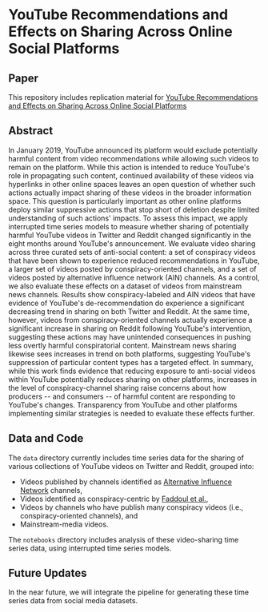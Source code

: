 # YouTube Recommendations and Effects on Sharing Across Online Social Platforms

## Paper

This repository includes replication material for [YouTube Recommendations and Effects on Sharing Across Online Social Platforms](https://arxiv.org/abs/2003.00970)

## Abstract

In January 2019, YouTube announced its platform would exclude potentially harmful content from video recommendations while allowing such videos to remain on the platform.
While this action is intended to reduce YouTube's role in propagating such content, continued availability of these videos via hyperlinks in other online spaces leaves an open question of whether such actions actually impact sharing of these videos in the broader information space.
This question is particularly important as other online platforms deploy similar suppressive actions that stop short of deletion despite limited understanding of such actions' impacts.
To assess this impact, we apply interrupted time series models to measure whether sharing of potentially harmful YouTube videos in Twitter and Reddit changed significantly in the eight months around YouTube's announcement.
We evaluate video sharing across three curated sets of anti-social content: a set of conspiracy videos that have been shown to experience reduced recommendations in YouTube, a larger set of videos posted by conspiracy-oriented channels, and a set of videos posted by alternative influence network (AIN) channels.
As a control, we also evaluate these effects on a dataset of videos from mainstream news channels.
Results show conspiracy-labeled and AIN videos that have evidence of YouTube's de-recommendation do experience a significant decreasing trend in sharing on both Twitter and Reddit.
At the same time, however, videos from conspiracy-oriented channels actually experience a significant increase in sharing on Reddit following YouTube's intervention, suggesting these actions may have unintended consequences in pushing less overtly harmful conspiratorial content.
Mainstream news sharing likewise sees increases in trend on both platforms, suggesting YouTube's suppression of particular content types has a targeted effect.
In summary, while this work finds evidence that reducing exposure to anti-social videos within YouTube potentially reduces sharing on other platforms, increases in the level of conspiracy-channel sharing raise concerns about how producers -- and consumers -- of harmful content are responding to YouTube's changes.
Transparency from YouTube and other platforms implementing similar strategies is needed to evaluate these effects further.

## Data and Code

The `data` directory currently includes time series data for the sharing of various collections of YouTube videos on Twitter and Reddit, grouped into:

- Videos published by channels identified as [Alternative Influence Network](https://datasociety.net/library/alternative-influence/) channels, 
- Videos identified as conspiracy-centric by [Faddoul et al.](https://farid.berkeley.edu/downloads/publications/arxiv20.pdf), 
- Videos by channels who have publish many conspiracy videos (i.e., conspiracy-oriented channels), and
- Mainstream-media videos.

The `notebooks` directory includes analysis of these video-sharing time series data, using interrupted time series models.

## Future Updates

In the near future, we will integrate the pipeline for generating these time series data from social media datasets.